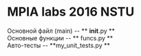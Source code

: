 # MPIA labs 2016 NSTU
Основной файл (main) -- ** __init__.py **<br />
Основные функции -- ** funcs.py **<br />
Авто-тесты -- **my_unit_tests.py **<br />
